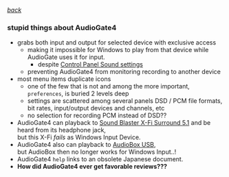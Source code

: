 [*back*](README.md)  

### stupid things about AudioGate4
- grabs both input and output for selected device with exclusive access
   - making it impossible for Windows to play from that device
     while AudioGate uses it for input.  
		- despite [Control Panel Sound settings](control.md)  
   - preventing AudioGate4 from monitoring recording to another device
- most menu items duplicate icons
  - one of the few that is not and among the more important, `preferences`,
    is buried 2 levels deep
  - settings are scattered among several panels
    DSD / PCM file formats, bit rates, input/output devices and channels, etc
  - no selection for recording PCM instead of DSD??
- AudioGate4 can playback to [Sound Blaster X-Fi Surround 5.1](https://en.creative.com/p/sound-cards/sound-blaster-x-fi-surround-5-1-pro)
 and be heard from its headphone jack,  
  but this X-Fi *fails* as Windows Input Device.
- AudioGate4 also can playback to [AudioBox USB](https://www.presonus.com/products/AudioBox-USB),  
  but AudioBox then no longer works for Windows Input..!  
- AudioGate4 `help` links to an obsolete Japanese document.  
- **How did AudioGate4 ever get favorable reviews???**

